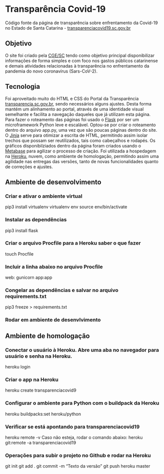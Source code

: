 # Transparência Covid-19 

Código fonte da página de transparência sobre enfrentamento da Covid-19 no Estado de Santa Catarina - [transparenciacovid19.sc.gov.br](http://transparenciacovid19.sc.gov.br/)

## Objetivo
O site foi criado pela [CGE/SC](https://cge.sc.gov.br/) tendo como objetivo principal disponibilizar informações de forma simples e com foco nos gastos públicos catarinense e demais atividades relacionadas à transparência no enfrentamento da pandemia do novo coronavírus (Sars-CoV-2).

## Tecnologia
Foi aproveitado muito do HTML e CSS do Portal da Transparência [transparencia.sc.gov.br](http://www.transparencia.sc.gov.br/), sendo necessários alguns ajustes. Desta forma mantém um alinhamento ao portal, através de uma identidade visual semelhante e facilita a navegação daqueles que já utilizam esta página.
Para fazer o roteamento das páginas foi usado o [Flask](https://flask.palletsprojects.com/) por ser um microframework Python leve e escalável. Optou-se por criar o roteamento dentro do arquivo app.py, uma vez que são poucas páginas dentro do site. 
O [Jinja](https://jinja.palletsprojects.com/) serve para otimizar a escrita de HTML, permitindo assim isolar trechos que possam ser reutilizados, tais como cabeçalhos e rodapés. 
Os gráficos disponibilziados dentro da página foram criados usando o [Metabase](https://www.metabase.com/) para agilizar o processo de criação.
Foi utilizada a hospedagem na [Heroku](https://www.heroku.com/), nuvem, como ambiente de homologação, permitindo assim uma agilidade nas entregas das versões, tanto de novas funcionalidades quanto de correções e ajustes.

## Ambiente de desenvolvimento
### Criar e ativar o ambiente virtual
pip3 install virtualenv
virtualenv env
source env/bin/activate

### Instalar as dependências
pip3 install flask

### Criar o arquivo Procfile para a Heroku saber o que fazer
touch Procfile

### Incluir a linha abaixo no arquivo Procfile
web: gunicorn app:app

### Congelar as dependências e salvar no arquivo requirements.txt
pip3 freeze > requirements.txt

### Rodar em ambiente de desenvlvimento

## Ambiente de homologação
### Conectar o usuário à Heroku. Abre uma aba no navegador para usuário e senha na Heroku.
heroku login

### Criar o app na Heroku
heroku create transparenciacovid9

### Configurar o ambiente para Python com o buildpack da Heroku
heroku buildpacks:set heroku/python

### Verificar se está apontando para transparenciacovid19
heroku remote -v
Caso não esteja, rodar o comando abaixo:
heroku git:remote -a transparenciacovid19

### Operações para subir o projeto no Github e rodar na Heroku
git init
git add .
git commit -m “Texto da versão”
git push heroku master